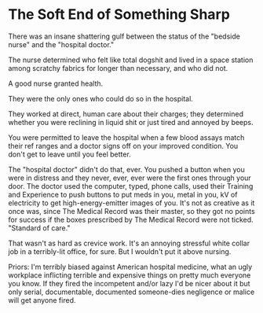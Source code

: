 # The Soft End of Something Sharp

There was an insane shattering gulf between the status of the "bedside nurse" and the "hospital doctor."

The nurse determined who felt like total dogshit and lived in a space station among scratchy fabrics for longer than necessary, and who did not.

A good nurse granted health.

They were the only ones who could do so in the hospital.

They worked at direct, human care about their charges; they determined whether you were reclining in liquid shit or just tired and annoyed by beeps.

You were permitted to leave the hospital when a few blood assays match their ref ranges and a doctor signs off on your improved condition. You don't get to leave until you feel better.

The "hospital doctor" didn't do that, ever. You pushed a button when you were in distress and they never, ever, ever were the first ones through your door. The doctor used the computer, typed, phone calls, used their Training and Experience to push buttons to put meds in you, metal in you, kV of electricity to get high-energy-emitter images of you. It's not as creative as it once was, since The Medical Record was their master, so they got no points for success if the boxes prescribed by The Medical Record were not ticked. "Standard of care."

That wasn't as hard as crevice work. It's an annoying stressful white collar job in a terribly-lit office, for sure. But I wouldn't put it above nursing.

Priors: I'm terribly biased against American hospital medicine, what an ugly workplace inflicting terrible and expensive things on pretty much everyone you know. If they fired the incompetent and/or lazy I'd be nicer about it but only serial, documentable, documented someone-dies negligence or malice will get anyone fired.

